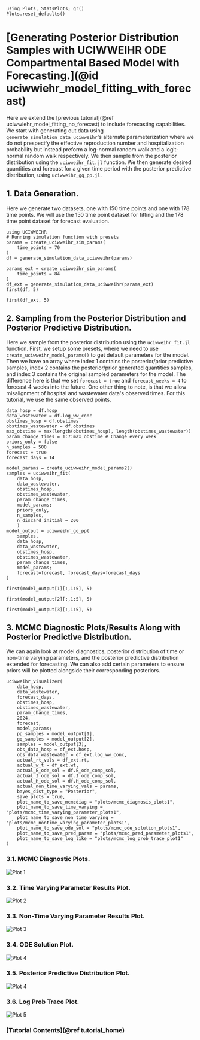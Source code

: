 ```@setup tutorial_forecast
using Plots, StatsPlots; gr()
Plots.reset_defaults()

```

# [Generating Posterior Distribution Samples with UCIWWEIHR ODE Compartmental Based Model with Forecasting.](@id uciwwiehr_model_fitting_with_forecast)

Here we extend the [previous tutorial](@ref uciwwiehr_model_fitting_no_forecast)  to include forecasting capabilities.  We start with generating out data using `generate_simulation_data_uciwweihr`'s alternate parameterization where we do not prespecify the effective reproduction number and hospitalization probability but instead preform a log-normal random walk and a logit-normal random walk respectively.  We then sample from the posterior distribution using the `uciwweihr_fit.jl` function.  We then generate desired quantities and forecast for a given time period with the posterior predictive distribution, using `uciwweihr_gq_pp.jl`.


## 1. Data Generation.

Here we generate two datasets, one with 150 time points and one with 178 time points.  We will use the 150 time point dataset for fitting and the 178 time point dataset for forecast evaluation.

``` @example tutorial_forecast
using UCIWWEIHR
# Running simulation function with presets
params = create_uciwweihr_sim_params(
    time_points = 70
)
df = generate_simulation_data_uciwweihr(params)

params_ext = create_uciwweihr_sim_params(
    time_points = 84
)
df_ext = generate_simulation_data_uciwweihr(params_ext)
first(df, 5)
```

``` @example tutorial_forecast
first(df_ext, 5)
```

## 2. Sampling from the Posterior Distribution and Posterior Predictive Distribution.

Here we sample from the posterior distribution using the `uciwweihr_fit.jl` function.  First, we setup some presets, where we need to use `create_uciwweihr_model_params()` to get default parameters for the model.  Then we have an array where index 1 contains the posterior/prior predictive samples, index 2 contains the posterior/prior generated quantities samples, and index 3 contains the original sampled parameters for the model.  The difference here is that we set `forecast = true` and `forecast_weeks = 4` to forecast 4 weeks into the future.  One other thing to note, is that we allow misalignment of hospital and wastewater data's observed times.  For this tutorial, we use the same observed points.

``` @example tutorial_forecast
data_hosp = df.hosp
data_wastewater = df.log_ww_conc
obstimes_hosp = df.obstimes
obstimes_wastewater = df.obstimes
max_obstime = max(length(obstimes_hosp), length(obstimes_wastewater))
param_change_times = 1:7:max_obstime # Change every week
priors_only = false
n_samples = 500
forecast = true
forecast_days = 14

model_params = create_uciwweihr_model_params2()
samples = uciwweihr_fit(
    data_hosp,
    data_wastewater,
    obstimes_hosp,
    obstimes_wastewater,
    param_change_times,
    model_params;
    priors_only,
    n_samples,
    n_discard_initial = 200
    )
model_output = uciwweihr_gq_pp(
    samples,
    data_hosp,
    data_wastewater,
    obstimes_hosp,
    obstimes_wastewater,
    param_change_times,
    model_params;
    forecast=forecast, forecast_days=forecast_days
)

first(model_output[1][:,1:5], 5)
```

``` @example tutorial_forecast
first(model_output[2][:,1:5], 5)
```

``` @example tutorial_forecast
first(model_output[3][:,1:5], 5)
```

## 3. MCMC Diagnostic Plots/Results Along with Posterior Predictive Distribution.

We can again look at model diagnostics, posterior distribution of time or non-time varying parameters, and the posterior predictive distribution extended for forecasting.  We can also add certain parameters to ensure priors will be plotted alongside their corresponding posteriors.

```@example tutorial_forecast
uciwweihr_visualizer(
    data_hosp, 
    data_wastewater,
    forecast_days,
    obstimes_hosp,
    obstimes_wastewater,
    param_change_times,
    2024,
    forecast,
    model_params;
    pp_samples = model_output[1],
    gq_samples = model_output[2],
    samples = model_output[3],
    obs_data_hosp = df_ext.hosp,
    obs_data_wastewater = df_ext.log_ww_conc, 
    actual_rt_vals = df_ext.rt, 
    actual_w_t = df_ext.wt, 
    actual_E_ode_sol = df.E_ode_comp_sol,
    actual_I_ode_sol = df.I_ode_comp_sol,
    actual_H_ode_sol = df.H_ode_comp_sol,
    actual_non_time_varying_vals = params,
    bayes_dist_type = "Posterior",
    save_plots = true,
    plot_name_to_save_mcmcdiag = "plots/mcmc_diagnosis_plots1",
    plot_name_to_save_time_varying = "plots/mcmc_time_varying_parameter_plots1",
    plot_name_to_save_non_time_varying = "plots/mcmc_nontime_varying_parameter_plots1",
    plot_name_to_save_ode_sol = "plots/mcmc_ode_solution_plots1",
    plot_name_to_save_pred_param = "plots/mcmc_pred_parameter_plots1",
    plot_name_to_save_log_like = "plots/mcmc_log_prob_trace_plot1"
)
```

### 3.1. MCMC Diagnostic Plots.

![Plot 1](plots/mcmc_diagnosis_plots1.png)

### 3.2. Time Varying Parameter Results Plot.

![Plot 2](plots/mcmc_time_varying_parameter_plots1.png)

### 3.3. Non-Time Varying Parameter Results Plot.
![Plot 3](plots/mcmc_nontime_varying_parameter_plots1.png)

### 3.4. ODE Solution Plot.
![Plot 4](plots/mcmc_ode_solution_plots1.png)

### 3.5. Posterior Predictive Distribution Plot.

![Plot 4](plots/mcmc_pred_parameter_plots1.png)

### 3.6. Log Prob Trace Plot.
![Plot 5](plots/mcmc_log_prob_trace_plot1.png)


### [Tutorial Contents](@ref tutorial_home)